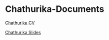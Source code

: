 # Chathurika-Documents

[Chathurika CV](CV_ChathurikaNarayana.pdf)

[Chathurika Slides](PDFPresentation.pdf)


